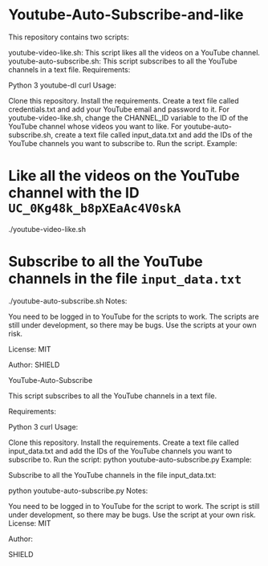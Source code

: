 # Youtube-Auto-Subscribe-and-like

This repository contains two scripts:

youtube-video-like.sh: This script likes all the videos on a YouTube channel.
youtube-auto-subscribe.sh: This script subscribes to all the YouTube channels in a text file.
Requirements:

Python 3
youtube-dl
curl
Usage:

Clone this repository.
Install the requirements.
Create a text file called credentials.txt and add your YouTube email and password to it.
For youtube-video-like.sh, change the CHANNEL_ID variable to the ID of the YouTube channel whose videos you want to like.
For youtube-auto-subscribe.sh, create a text file called input_data.txt and add the IDs of the YouTube channels you want to subscribe to.
Run the script.
Example:

# Like all the videos on the YouTube channel with the ID `UC_0Kg48k_b8pXEaAc4V0skA`
./youtube-video-like.sh

# Subscribe to all the YouTube channels in the file `input_data.txt`
./youtube-auto-subscribe.sh
Notes:

You need to be logged in to YouTube for the scripts to work.
The scripts are still under development, so there may be bugs.
Use the scripts at your own risk.

License: MIT

Author: SHIELD













YouTube-Auto-Subscribe

This script subscribes to all the YouTube channels in a text file.

Requirements:

Python 3
curl
Usage:

Clone this repository.
Install the requirements.
Create a text file called input_data.txt and add the IDs of the YouTube channels you want to subscribe to.
Run the script:
python youtube-auto-subscribe.py
Example:

Subscribe to all the YouTube channels in the file input_data.txt:

python youtube-auto-subscribe.py
Notes:

You need to be logged in to YouTube for the script to work.
The script is still under development, so there may be bugs. Use the script at your own risk.
License: MIT

Author:

SHIELD
